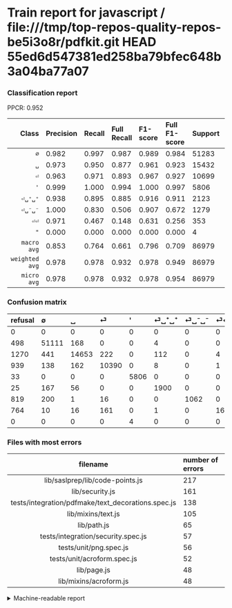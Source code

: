 # Train report for javascript / file:///tmp/top-repos-quality-repos-be5i3o8r/pdfkit.git HEAD 55ed6d547381ed258ba79bfec648b3a04ba77a07

### Classification report

PPCR: 0.952

| Class | Precision | Recall | Full Recall | F1-score | Full F1-score | Support | Full Support | PPCR |
|------:|:----------|:-------|:------------|:---------|:---------|:--------|:-------------|:-----|
| `∅` | 0.982| 0.997| 0.987| 0.989| 0.984| 51283| 51781| 0.990 |
| `␣` | 0.973| 0.950| 0.877| 0.961| 0.923| 15432| 16702| 0.924 |
| `⏎` | 0.963| 0.971| 0.893| 0.967| 0.927| 10699| 11638| 0.919 |
| `'` | 0.999| 1.000| 0.994| 1.000| 0.997| 5806| 5839| 0.994 |
| `⏎␣⁺␣⁺` | 0.938| 0.895| 0.885| 0.916| 0.911| 2123| 2148| 0.988 |
| `⏎␣⁻␣⁻` | 1.000| 0.830| 0.506| 0.907| 0.672| 1279| 2098| 0.610 |
| `⏎⏎` | 0.971| 0.467| 0.148| 0.631| 0.256| 353| 1117| 0.316 |
| `"` | 0.000| 0.000| 0.000| 0.000| 0.000| 4| 4| 1.000 |
| `macro avg` | 0.853| 0.764| 0.661| 0.796| 0.709| 86979| 91327| 0.952 |
| `weighted avg` | 0.978| 0.978| 0.932| 0.978| 0.949| 86979| 91327| 0.952 |
| `micro avg` | 0.978| 0.978| 0.932| 0.978| 0.954| 86979| 91327| 0.952 |

### Confusion matrix

|refusal|  ∅| ␣| ⏎| '| ⏎␣⁺␣⁺| ⏎␣⁻␣⁻| ⏎⏎| "| 
|:---|:---|:---|:---|:---|:---|:---|:---|:---|
|0 |0 |0 |0 |0 |0 |0 |0 |0 |
|498 |51111 |168 |0 |0 |4 |0 |0 |0 |
|1270 |441 |14653 |222 |0 |112 |0 |4 |0 |
|939 |138 |162 |10390 |0 |8 |0 |1 |0 |
|33 |0 |0 |0 |5806 |0 |0 |0 |0 |
|25 |167 |56 |0 |0 |1900 |0 |0 |0 |
|819 |200 |1 |16 |0 |0 |1062 |0 |0 |
|764 |10 |16 |161 |0 |1 |0 |165 |0 |
|0 |0 |0 |0 |4 |0 |0 |0 |0 |

### Files with most errors

| filename | number of errors|
|:----:|:-----|
| lib/saslprep/lib/code-points.js | 217 |
| lib/security.js | 161 |
| tests/integration/pdfmake/text_decorations.spec.js | 138 |
| lib/mixins/text.js | 105 |
| lib/path.js | 65 |
| tests/integration/security.spec.js | 57 |
| tests/unit/png.spec.js | 56 |
| tests/unit/acroform.spec.js | 52 |
| lib/page.js | 48 |
| lib/mixins/acroform.js | 48 |

<details>
    <summary>Machine-readable report</summary>
```json
{
  "cl_report": {"\"": {"f1-score": 0.0, "precision": 0.0, "recall": 0.0, "support": 4}, "\u0027": {"f1-score": 0.9996556473829201, "precision": 0.9993115318416523, "recall": 1.0, "support": 5806}, "macro avg": {"f1-score": 0.7964258956307467, "precision": 0.8532576956443201, "recall": 0.7637504492399007, "support": 86979}, "micro avg": {"f1-score": 0.9782476229894572, "precision": 0.9782476229894572, "recall": 0.9782476229894572, "support": 86979}, "weighted avg": {"f1-score": 0.9776559749571683, "precision": 0.978158292300515, "recall": 0.9782476229894572, "support": 86979}, "\u2205": {"f1-score": 0.9890856313497823, "precision": 0.9816390420035723, "recall": 0.9966460620478521, "support": 51283}, "\u23ce": {"f1-score": 0.9670513775130306, "precision": 0.9630178885902307, "recall": 0.9711187961491728, "support": 10699}, "\u23ce\u23ce": {"f1-score": 0.6309751434034416, "precision": 0.9705882352941176, "recall": 0.46742209631728043, "support": 353}, "\u23ce\u2423\u207a\u2423\u207a": {"f1-score": 0.9161041465766634, "precision": 0.9382716049382716, "recall": 0.8949599623174753, "support": 2123}, "\u23ce\u2423\u207b\u2423\u207b": {"f1-score": 0.9073045706962836, "precision": 1.0, "recall": 0.8303362001563722, "support": 1279}, "\u2423": {"f1-score": 0.9612306481238521, "precision": 0.9732332624867163, "recall": 0.9495204769310523, "support": 15432}},
  "cl_report_full": {"\"": {"f1-score": 0.0, "precision": 0.0, "recall": 0.0, "support": 4}, "\u0027": {"f1-score": 0.996823761696283, "precision": 0.9993115318416523, "recall": 0.9943483473197465, "support": 5839}, "macro avg": {"f1-score": 0.7087121403353003, "precision": 0.8532576956443201, "recall": 0.661243954779078, "support": 91327}, "micro avg": {"f1-score": 0.9543930097697217, "precision": 0.9782476229894572, "recall": 0.9316740941890131, "support": 91327}, "weighted avg": {"f1-score": 0.9486686666610034, "precision": 0.9780823838745122, "recall": 0.9316740941890131, "support": 91327}, "\u2205": {"f1-score": 0.9843425005777676, "precision": 0.9816390420035723, "recall": 0.9870608910604276, "support": 51781}, "\u23ce": {"f1-score": 0.9265617336246489, "precision": 0.9630178885902307, "recall": 0.8927650799106376, "support": 11638}, "\u23ce\u23ce": {"f1-score": 0.25641025641025644, "precision": 0.9705882352941176, "recall": 0.1477170993733214, "support": 1117}, "\u23ce\u2423\u207a\u2423\u207a": {"f1-score": 0.910615863886892, "precision": 0.9382716049382716, "recall": 0.8845437616387337, "support": 2148}, "\u23ce\u2423\u207b\u2423\u207b": {"f1-score": 0.6721518987341772, "precision": 1.0, "recall": 0.5061963775023832, "support": 2098}, "\u2423": {"f1-score": 0.9227911077523774, "precision": 0.9732332624867163, "recall": 0.8773200814273739, "support": 16702}},
  "ppcr": 0.9523908592201649
}
```
</details>
